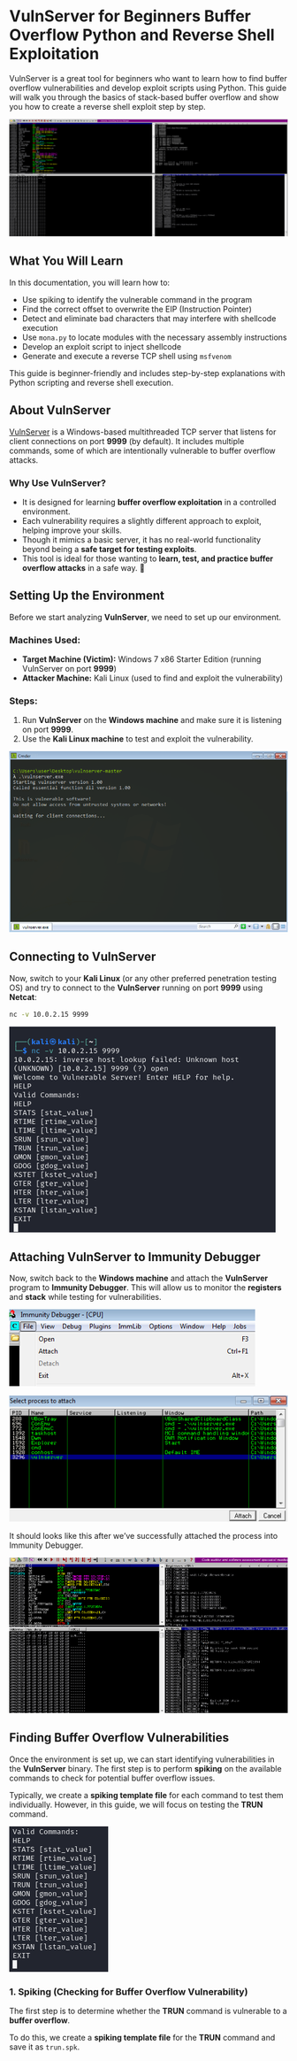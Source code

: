# VulnServer for Beginners Buffer Overflow Python and Reverse Shell Exploitation
VulnServer is a great tool for beginners who want to learn how to find buffer overflow vulnerabilities and develop exploit scripts using Python. This guide will walk you through the basics of stack-based buffer overflow and show you how to create a reverse shell exploit step by step.


![Immunity Debugger Screenshot](Screenshots/1.png)


## What You Will Learn

In this documentation, you will learn how to:  

- Use spiking to identify the vulnerable command in the program  
- Find the correct offset to overwrite the EIP (Instruction Pointer)  
- Detect and eliminate bad characters that may interfere with shellcode execution  
- Use `mona.py` to locate modules with the necessary assembly instructions  
- Develop an exploit script to inject shellcode  
- Generate and execute a reverse TCP shell using `msfvenom`  

This guide is beginner-friendly and includes step-by-step explanations with Python scripting and reverse shell execution.  

## About VulnServer  

[VulnServer](https://github.com/stephenbradshaw/vulnserver) is a Windows-based multithreaded TCP server that listens for client connections on port **9999** (by default). It includes multiple commands, some of which are intentionally vulnerable to buffer overflow attacks.  

### Why Use VulnServer?  
- It is designed for learning **buffer overflow exploitation** in a controlled environment.  
- Each vulnerability requires a slightly different approach to exploit, helping improve your skills.  
- Though it mimics a basic server, it has no real-world functionality beyond being a **safe target for testing exploits**.  
- This tool is ideal for those wanting to **learn, test, and practice buffer overflow attacks** in a safe way. 🚀


## Setting Up the Environment  

Before we start analyzing **VulnServer**, we need to set up our environment.  

### Machines Used:  
- **Target Machine (Victim):** Windows 7 x86 Starter Edition (running VulnServer on port **9999**)  
- **Attacker Machine:** Kali Linux (used to find and exploit the vulnerability)  

### Steps:  
1. Run **VulnServer** on the **Windows machine** and make sure it is listening on port **9999**.  
2. Use the **Kali Linux machine** to test and exploit the vulnerability.  

![Immunity Debugger Screenshot](Screenshots/2.png)



## Connecting to VulnServer  
Now, switch to your **Kali Linux** (or any other preferred penetration testing OS) and try to connect to the **VulnServer** running on port **9999** using **Netcat**:  

```bash
nc -v 10.0.2.15 9999
```

![Netcat Screenshot](Screenshots/3.png) 




## Attaching VulnServer to Immunity Debugger  
Now, switch back to the **Windows machine** and attach the **VulnServer** program to **Immunity Debugger**. This will allow us to monitor the **registers** and **stack** while testing for vulnerabilities.

![Immunity Debugger Screenshot](Screenshots/4.png) 

![Immunity Debugger Screenshot](Screenshots/5.png) 

It should looks like this after we’ve successfully attached the process into Immunity Debugger.

![Immunity Debugger Screenshot](Screenshots/6.png)


## Finding Buffer Overflow Vulnerabilities  

Once the environment is set up, we can start identifying vulnerabilities in the **VulnServer** binary. The first step is to perform **spiking** on the available commands to check for potential buffer overflow issues.  

Typically, we create a **spiking template file** for each command to test them individually. However, in this guide, we will focus on testing the **TRUN** command.

![Immunity Debugger Screenshot](Screenshots/7.png)


### 1. Spiking (Checking for Buffer Overflow Vulnerability)  

The first step is to determine whether the **TRUN** command is vulnerable to a **buffer overflow**.  

To do this, we create a **spiking template file** for the **TRUN** command and save it as `trun.spk`.

